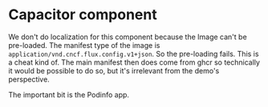 # Capacitor component

We don't do localization for this component because the Image can't be pre-loaded.
The manifest type of the image is `application/vnd.cncf.flux.config.v1+json`. So the
pre-loading fails. This is a cheat kind of. The main manifest then does come from ghcr
so technically it would be possible to do so, but it's irrelevant from the demo's perspective.

The important bit is the Podinfo app.